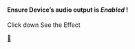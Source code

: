 <h4>Ensure Device’s audio output is <i>Enabled</i> !</h4>  Click down See the Effect 


<br />

 [🍳](https://player.vimeo.com/video/429245404)




